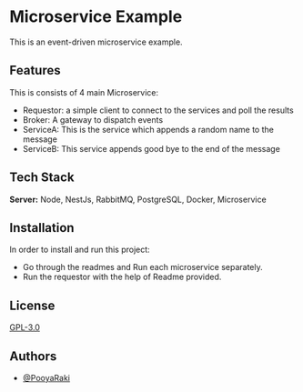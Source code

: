 
# Microservice Example

This is an event-driven microservice example.
## Features
This is consists of 4 main Microservice: 
- Requestor: a simple client to connect to the services and poll the results
- Broker: A gateway to dispatch events
- ServiceA: This is the service which appends a random name to the message
- ServiceB: This service appends good bye to the end of the message
## Tech Stack

**Server:** Node, NestJs, RabbitMQ, PostgreSQL, Docker, Microservice


## Installation

In order to install and run this project:
- Go through the readmes and Run each microservice separately.
- Run the requestor with the help of Readme provided.
## License

[GPL-3.0](https://github.com/PooyaRaki/microservice-example/blob/master/LICENSE)


## Authors

- [@PooyaRaki](https://www.github.com/PooyaRaki)